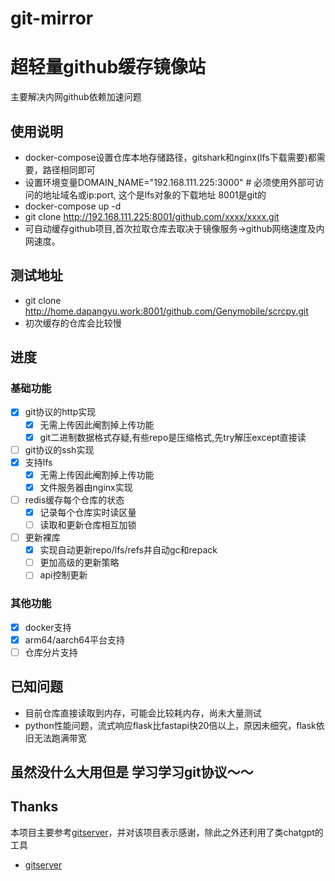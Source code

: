 # git-mirror
# 超轻量github缓存镜像站
主要解决内网github依赖加速问题

## 使用说明
- docker-compose设置仓库本地存储路径，gitshark和nginx(lfs下载需要)都需要，路径相同即可
- 设置环境变量DOMAIN_NAME="192.168.111.225:3000" # 必须使用外部可访问的地址域名或ip:port, 这个是lfs对象的下载地址 8001是git的
- docker-compose up -d
- git clone http://192.168.111.225:8001/github.com/xxxx/xxxx.git
- 可自动缓存github项目,首次拉取仓库去取决于镜像服务->github网络速度及内网速度。

## 测试地址
- git clone http://home.dapangyu.work:8001/github.com/Genymobile/scrcpy.git
- 初次缓存的仓库会比较慢
## 进度

### 基础功能
- [x] git协议的http实现
  - [x] 无需上传因此阉割掉上传功能
  - [x] git二进制数据格式存疑,有些repo是压缩格式,先try解压except直接读
- [ ] git协议的ssh实现
- [x] 支持lfs
  - [x] 无需上传因此阉割掉上传功能  
  - [x] 文件服务器由nginx实现
- [ ] redis缓存每个仓库的状态
  - [x] 记录每个仓库实时读区量
  - [ ] 读取和更新仓库相互加锁
- [ ] 更新裸库
  - [x] 实现自动更新repo/lfs/refs并自动gc和repack
  - [ ] 更加高级的更新策略
  - [ ] api控制更新

### 其他功能
- [x] docker支持
- [x] arm64/aarch64平台支持
- [ ] 仓库分片支持

## 已知问题
- 目前仓库直接读取到内存，可能会比较耗内存，尚未大量测试
- python性能问题，流式响应flask比fastapi快20倍以上，原因未细究，flask依旧无法跑满带宽


## 虽然没什么大用但是 学习学习git协议～～

## Thanks

本项目主要参考[gitserver][1]，并对该项目表示感谢，除此之外还利用了类chatgpt的工具

- [gitserver][1]

[1]: https://github.com/meyer1994/gitserver